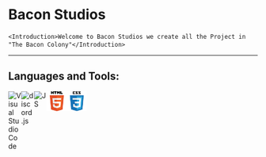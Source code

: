 # Bacon Studios

```
<Introduction>Welcome to Bacon Studios we create all the Project in "The Bacon Colony"</Introduction>
```

---

## Languages and Tools:

<img align="left" alt="Visual Studio Code" width="26px" src="https://i.imgur.com/LwSdAlE.png" />
<img align="left" alt="discord.js" width="26px" src="https://i.imgur.com/SI1DZf3.png" />
<img align="left" alt="JS" width="26px" src="https://i.imgur.com/3u1wzwE.png" />
<img align="left" alt="HTML5" width="40px" src="https://raw.githubusercontent.com/github/explore/ccc16358ac4530c6a69b1b80c7223cd2744dea83/topics/html/html.png" />
<img align="left" alt="CSS" width="40px" src="https://raw.githubusercontent.com/github/explore/ccc16358ac4530c6a69b1b80c7223cd2744dea83/topics/css/css.png" />
